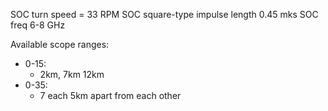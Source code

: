 SOC turn speed = 33 RPM
SOC square-type impulse length 0.45 mks
SOC freq 6-8 GHz

Available scope ranges: 
* 0-15:
    * 2km, 7km 12km
* 0-35:
    * 7 each 5km apart from each other
